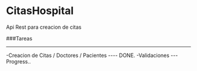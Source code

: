 # CitasHospital
Api Rest para creacion de citas

###Tareas
***

-Creacion de Citas / Doctores / Pacientes ---- DONE.
-Validaciones --- Progress..
